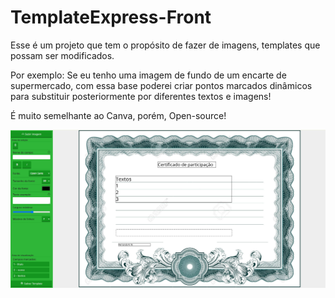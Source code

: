 # TemplateExpress-Front

Esse é um projeto que tem o propósito de fazer de imagens, templates que possam ser modificados.

Por exemplo:
Se eu tenho uma imagem de fundo de um encarte de supermercado, com essa base poderei criar pontos marcados dinâmicos para substituir posteriormente por diferentes textos e imagens!

É muito semelhante ao Canva, porém, Open-source!

<img src="https://github.com/FernandoRhenan/TemplateExpress-Api/blob/main/Screenshot%20from%202025-05-16%2011-00-20.png" alt="exemple_img">
